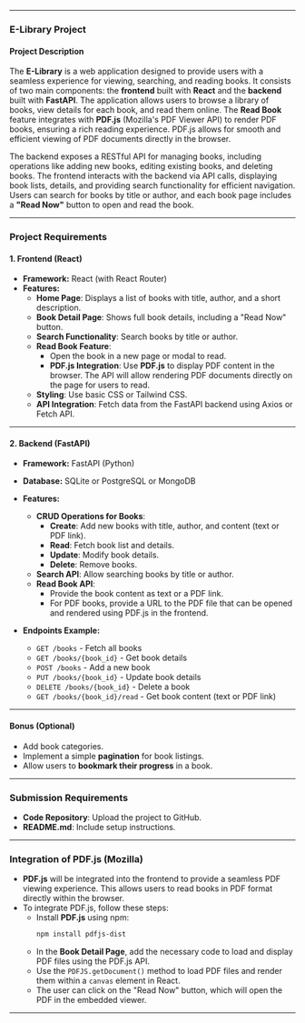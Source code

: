 
---

### **E-Library Project**

#### **Project Description**
The **E-Library** is a web application designed to provide users with a seamless experience for viewing, searching, and reading books. It consists of two main components: the **frontend** built with **React** and the **backend** built with **FastAPI**. The application allows users to browse a library of books, view details for each book, and read them online. The **Read Book** feature integrates with **PDF.js** (Mozilla's PDF Viewer API) to render PDF books, ensuring a rich reading experience. PDF.js allows for smooth and efficient viewing of PDF documents directly in the browser.

The backend exposes a RESTful API for managing books, including operations like adding new books, editing existing books, and deleting books. The frontend interacts with the backend via API calls, displaying book lists, details, and providing search functionality for efficient navigation. Users can search for books by title or author, and each book page includes a **"Read Now"** button to open and read the book.

---

### **Project Requirements**

#### **1. Frontend (React)**
- **Framework:** React (with React Router)
- **Features:**
  - **Home Page**: Displays a list of books with title, author, and a short description.
  - **Book Detail Page**: Shows full book details, including a "Read Now" button.
  - **Search Functionality**: Search books by title or author.
  - **Read Book Feature**:
    - Open the book in a new page or modal to read.
    - **PDF.js Integration**: Use **PDF.js** to display PDF content in the browser. The API will allow rendering PDF documents directly on the page for users to read.
  - **Styling**: Use basic CSS or Tailwind CSS.
  - **API Integration**: Fetch data from the FastAPI backend using Axios or Fetch API.

---

#### **2. Backend (FastAPI)**
- **Framework:** FastAPI (Python)
- **Database:** SQLite or PostgreSQL or MongoDB
- **Features:**
  - **CRUD Operations for Books**:
    - **Create**: Add new books with title, author, and content (text or PDF link).
    - **Read**: Fetch book list and details.
    - **Update**: Modify book details.
    - **Delete**: Remove books.
  - **Search API**: Allow searching books by title or author.
  - **Read Book API**:
    - Provide the book content as text or a PDF link.
    - For PDF books, provide a URL to the PDF file that can be opened and rendered using PDF.js in the frontend.

- **Endpoints Example:**
  - `GET /books` - Fetch all books
  - `GET /books/{book_id}` - Get book details
  - `POST /books` - Add a new book
  - `PUT /books/{book_id}` - Update book details
  - `DELETE /books/{book_id}` - Delete a book
  - `GET /books/{book_id}/read` - Get book content (text or PDF link)

---

#### **Bonus (Optional)**
- Add book categories.
- Implement a simple **pagination** for book listings.
- Allow users to **bookmark their progress** in a book.

---

### **Submission Requirements**
- **Code Repository**: Upload the project to GitHub.
- **README.md**: Include setup instructions.

---

### **Integration of PDF.js (Mozilla)**
- **PDF.js** will be integrated into the frontend to provide a seamless PDF viewing experience. This allows users to read books in PDF format directly within the browser.
- To integrate PDF.js, follow these steps:
  - Install **PDF.js** using npm:  
    ```bash
    npm install pdfjs-dist
    ```
  - In the **Book Detail Page**, add the necessary code to load and display PDF files using the PDF.js API.
  - Use the `PDFJS.getDocument()` method to load PDF files and render them within a `canvas` element in React.
  - The user can click on the "Read Now" button, which will open the PDF in the embedded viewer.

---
